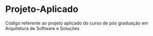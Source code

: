 # Projeto-Aplicado

Código referente ao projeto aplicado do curso de pós graduação em Arquitetura de Software e Soluções
